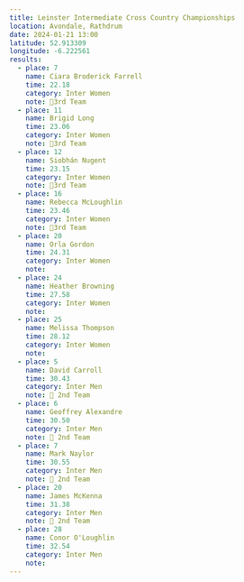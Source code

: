 ```yaml
---
title: Leinster Intermediate Cross Country Championships
location: Avondale, Rathdrum
date: 2024-01-21 13:00
latitude: 52.913309
longitude: -6.222561
results:
  - place: 7
    name: Ciara Broderick Farrell
    time: 22.18
    category: Inter Women
    note: 🥉3rd Team
  - place: 11
    name: Brigid Long
    time: 23.06
    category: Inter Women
    note: 🥉3rd Team
  - place: 12
    name: Siobhán Nugent
    time: 23.15
    category: Inter Women
    note: 🥉3rd Team
  - place: 16
    name: Rebecca McLoughlin
    time: 23.46
    category: Inter Women
    note: 🥉3rd Team
  - place: 20
    name: Orla Gordon
    time: 24.31
    category: Inter Women
    note: 
  - place: 24
    name: Heather Browning
    time: 27.58
    category: Inter Women
    note: 
  - place: 25
    name: Melissa Thompson
    time: 28.12
    category: Inter Women
    note: 
  - place: 5
    name: David Carroll
    time: 30.43
    category: Inter Men
    note: 🥈 2nd Team
  - place: 6
    name: Geoffrey Alexandre
    time: 30.50
    category: Inter Men
    note: 🥈 2nd Team
  - place: 7
    name: Mark Naylor
    time: 30.55
    category: Inter Men
    note: 🥈 2nd Team
  - place: 20
    name: James McKenna
    time: 31.38
    category: Inter Men
    note: 🥈 2nd Team
  - place: 28
    name: Conor O'Loughlin
    time: 32.54
    category: Inter Men
    note: 
---
```

